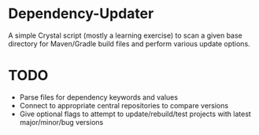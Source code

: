 # Dependency-Updater
A simple Crystal script (mostly a learning exercise) to scan a given base directory
for Maven/Gradle build files and perform various update options.

# TODO
- Parse files for dependency keywords and values
- Connect to appropriate central repositories to compare versions
- Give optional flags to attempt to update/rebuild/test projects with latest major/minor/bug versions